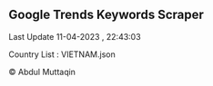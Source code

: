 

## Google Trends Keywords Scraper 
 
Last Update 11-04-2023 , 22:43:03

Country List :
VIETNAM.json



© Abdul Muttaqin 
